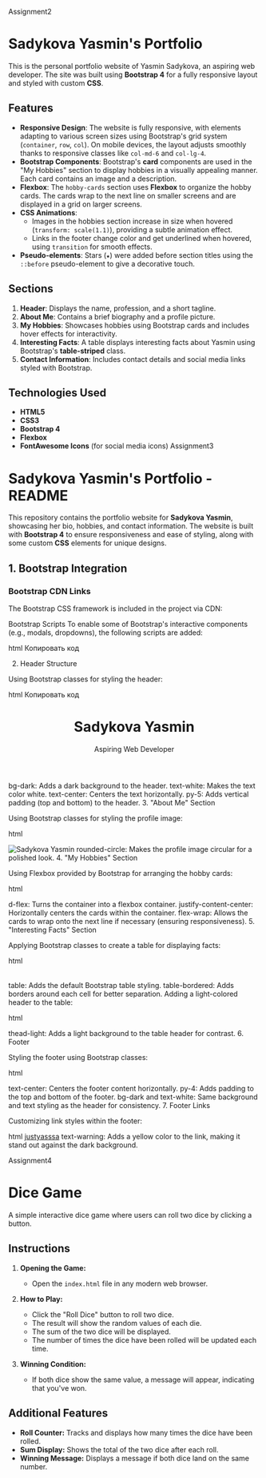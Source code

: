 Assignment2

# Sadykova Yasmin's Portfolio

This is the personal portfolio website of Yasmin Sadykova, an aspiring web developer. The site was built using **Bootstrap 4** for a fully responsive layout and styled with custom **CSS**.

## Features

- **Responsive Design**: The website is fully responsive, with elements adapting to various screen sizes using Bootstrap's grid system (`container`, `row`, `col`). On mobile devices, the layout adjusts smoothly thanks to responsive classes like `col-md-6` and `col-lg-4`.
- **Bootstrap Components**: Bootstrap's **card** components are used in the "My Hobbies" section to display hobbies in a visually appealing manner. Each card contains an image and a description.
- **Flexbox**: The `hobby-cards` section uses **Flexbox** to organize the hobby cards. The cards wrap to the next line on smaller screens and are displayed in a grid on larger screens.
- **CSS Animations**: 
  - Images in the hobbies section increase in size when hovered (`transform: scale(1.1)`), providing a subtle animation effect.
  - Links in the footer change color and get underlined when hovered, using `transition` for smooth effects.
- **Pseudo-elements**: Stars (`★`) were added before section titles using the `::before` pseudo-element to give a decorative touch.
  
## Sections

1. **Header**: Displays the name, profession, and a short tagline.
2. **About Me**: Contains a brief biography and a profile picture.
3. **My Hobbies**: Showcases hobbies using Bootstrap cards and includes hover effects for interactivity.
4. **Interesting Facts**: A table displays interesting facts about Yasmin using Bootstrap's **table-striped** class.
5. **Contact Information**: Includes contact details and social media links styled with Bootstrap.

## Technologies Used

- **HTML5**
- **CSS3**
- **Bootstrap 4**
- **Flexbox**
- **FontAwesome Icons** (for social media icons)
Assignment3

# Sadykova Yasmin's Portfolio - README

This repository contains the portfolio website for **Sadykova Yasmin**, showcasing her bio, hobbies, and contact information. The website is built with **Bootstrap 4** to ensure responsiveness and ease of styling, along with some custom **CSS** elements for unique designs.

## 1. Bootstrap Integration

### Bootstrap CDN Links

The Bootstrap CSS framework is included in the project via CDN:
<link href="https://stackpath.bootstrapcdn.com/bootstrap/4.5.2/css/bootstrap.min.css" rel="stylesheet">
Bootstrap Scripts
To enable some of Bootstrap's interactive components (e.g., modals, dropdowns), the following scripts are added:

html
Копировать код
<script src="https://code.jquery.com/jquery-3.5.1.slim.min.js"></script>
<script src="https://cdn.jsdelivr.net/npm/@popperjs/core@2.9.2/dist/umd/popper.min.js"></script>
<script src="https://stackpath.bootstrapcdn.com/bootstrap/4.5.2/js/bootstrap.min.js"></script>
2. Header Structure

Using Bootstrap classes for styling the header:

html
Копировать код
<header class="bg-dark text-white text-center py-5">
    <h1>Sadykova Yasmin</h1>
    <p>Aspiring Web Developer</p>
</header>
bg-dark: Adds a dark background to the header.
text-white: Makes the text color white.
text-center: Centers the text horizontally.
py-5: Adds vertical padding (top and bottom) to the header.
3. "About Me" Section

Using Bootstrap classes for styling the profile image:

html

<img src="..." alt="Sadykova Yasmin" class="profile-img rounded-circle">
rounded-circle: Makes the profile image circular for a polished look.
4. "My Hobbies" Section

Using Flexbox provided by Bootstrap for arranging the hobby cards:

html

<div class="hobby-cards d-flex justify-content-center flex-wrap">
    <!-- Card content here -->
</div>
d-flex: Turns the container into a flexbox container.
justify-content-center: Horizontally centers the cards within the container.
flex-wrap: Allows the cards to wrap onto the next line if necessary (ensuring responsiveness).
5. "Interesting Facts" Section

Applying Bootstrap classes to create a table for displaying facts:

html

<table class="table table-bordered">
    <!-- Table content here -->
</table>
table: Adds the default Bootstrap table styling.
table-bordered: Adds borders around each cell for better separation.
Adding a light-colored header to the table:

html

<thead class="thead-light">
    <!-- Header content here -->
</thead>
thead-light: Adds a light background to the table header for contrast.
6. Footer

Styling the footer using Bootstrap classes:

html

<footer class="text-center py-4 bg-dark text-white">
    <!-- Footer content here -->
</footer>
text-center: Centers the footer content horizontally.
py-4: Adds padding to the top and bottom of the footer.
bg-dark and text-white: Same background and text styling as the header for consistency.
7. Footer Links

Customizing link styles within the footer:

html
<a href="..." class="text-warning">justyasssa</a>
text-warning: Adds a yellow color to the link, making it stand out against the dark background.

Assignment4
# Dice Game

A simple interactive dice game where users can roll two dice by clicking a button.

## Instructions

1. **Opening the Game:**
   - Open the `index.html` file in any modern web browser.
   
2. **How to Play:**
   - Click the "Roll Dice" button to roll two dice.
   - The result will show the random values of each die.
   - The sum of the two dice will be displayed.
   - The number of times the dice have been rolled will be updated each time.

3. **Winning Condition:**
   - If both dice show the same value, a message will appear, indicating that you've won.

## Additional Features

- **Roll Counter:** Tracks and displays how many times the dice have been rolled.
- **Sum Display:** Shows the total of the two dice after each roll.
- **Winning Message:** Displays a message if both dice land on the same number.



